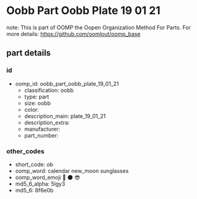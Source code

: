# Oobb Part Oobb Plate 19 01 21  

note: This is part of OOMP the Oopen Organization Method For Parts. For more details: https://github.com/oomlout/oomp_base

##  part details





### id
* oomp_id: oobb_part_oobb_plate_19_01_21
  * classification: oobb
  * type: part
  * size: oobb
  * color: 
  * description_main: plate_19_01_21
  * description_extra: 
  * manufacturer: 
  * part_number: 

### other_codes
* short_code: ob
* oomp_word: calendar new_moon sunglasses
* oomp_word_emoji :calendar: :new_moon: :sunglasses:
* md5_6_alpha: 5lgy3
* md5_6: 8f6e0b